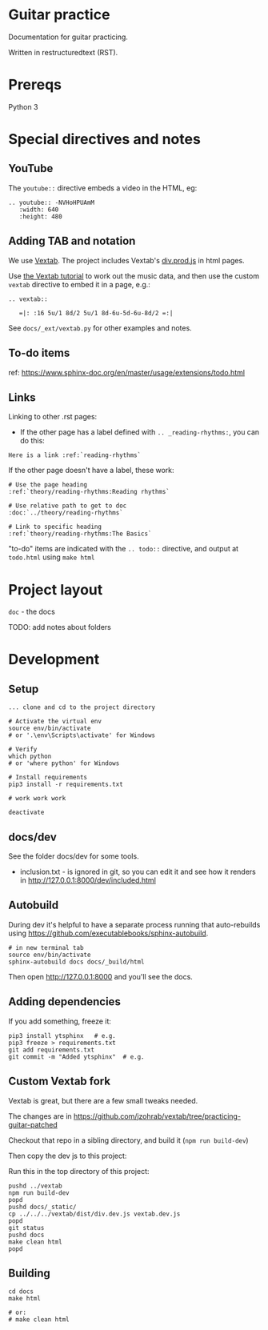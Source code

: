 # Guitar practice

Documentation for guitar practicing.

Written in restructuredtext (RST).

# Prereqs

Python 3


# Special directives and notes

## YouTube

The `youtube::` directive embeds a video in the HTML, eg:

```
.. youtube:: -NVHoHPUAmM
   :width: 640
   :height: 480
```

## Adding TAB and notation

We use [Vextab](https://vexflow.com/vextab/).  The project includes Vextab's [div.prod.js](https://github.com/0xfe/vextab/blob/master/releases/div.prod.js) in html pages.

Use [the Vextab tutorial](https://vexflow.com/vextab/tutorial.html) to work out the music data, and then use the custom `vextab` directive to embed it in a page, e.g.:

```
.. vextab::

   =|: :16 5u/1 8d/2 5u/1 8d-6u-5d-6u-8d/2 =:|
```

See `docs/_ext/vextab.py` for other examples and notes.

## To-do items

ref: https://www.sphinx-doc.org/en/master/usage/extensions/todo.html

## Links

Linking to other .rst pages:

* If the other page has a label defined with `.. _reading-rhythms:`, you can do this:

```
Here is a link :ref:`reading-rhythms`
```

If the other page doesn't have a label, these work:

```
# Use the page heading
:ref:`theory/reading-rhythms:Reading rhythms`

# Use relative path to get to doc
:doc:`../theory/reading-rhythms`

# Link to specific heading
:ref:`theory/reading-rhythms:The Basics`
```


"to-do" items are indicated with the `.. todo::` directive, and output at `todo.html` using `make html`

# Project layout

`doc` - the docs

TODO: add notes about folders


# Development

## Setup

```
... clone and cd to the project directory

# Activate the virtual env
source env/bin/activate
# or '.\env\Scripts\activate' for Windows

# Verify
which python
# or 'where python' for Windows

# Install requirements
pip3 install -r requirements.txt

# work work work

deactivate
```

## docs/dev

See the folder docs/dev for some tools.

* inclusion.txt - is ignored in git, so you can edit it and see how it renders in http://127.0.0.1:8000/dev/included.html

## Autobuild

During dev it's helpful to have a separate process running that auto-rebuilds using https://github.com/executablebooks/sphinx-autobuild.

```
# in new terminal tab
source env/bin/activate
sphinx-autobuild docs docs/_build/html
```

Then open http://127.0.0.1:8000 and you'll see the docs.

## Adding dependencies

If you add something, freeze it:

```
pip3 install ytsphinx   # e.g.
pip3 freeze > requirements.txt
git add requirements.txt
git commit -m "Added ytsphinx"  # e.g.
```

## Custom Vextab fork

Vextab is great, but there are a few small tweaks needed.

The changes are in https://github.com/jzohrab/vextab/tree/practicing-guitar-patched

Checkout that repo in a sibling directory, and build it (`npm run build-dev`)

Then copy the dev js to this project:

Run this in the top directory of this project:

```
pushd ../vextab
npm run build-dev
popd
pushd docs/_static/
cp ../../../vextab/dist/div.dev.js vextab.dev.js
popd
git status
pushd docs
make clean html
popd
```


## Building

```
cd docs
make html

# or:
# make clean html
```
